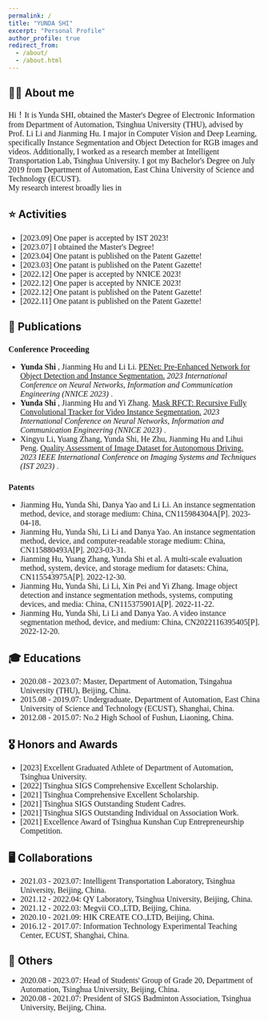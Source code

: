 ```yaml
---
permalink: /
title: "YUNDA SHI"
excerpt: "Personal Profile"
author_profile: true
redirect_from: 
  - /about/
  - /about.html
---
```



**👨‍🎓 About me**
------
<font size=3 face='Optima'> Hi！It is Yunda SHI, obtained the Master's Degree of Electronic Information from Department of Automation, Tsinghua University (THU), advised by Prof. Li Li and Jianming Hu. I major in Computer Vision and Deep Learning, specifically Instance Segmentation and Object Detection for RGB images and videos. Additionally, I worked as a research member at Intelligent Transportation Lab, Tsinghua University. I got my Bachelor's Degree on July 2019 from Department of Automation, East China University of Science and Technology (ECUST). </font> <br>
<font size=3 face='Optima'> My research interest broadly lies in </font>




**⭐️ Activities**
------
* <font size=3 face='Optima'> [2023.09] One paper is accepted by IST 2023! </font>
* <font size=3 face='Optima'> [2023.07] I obtained the Master's Degree! </font>
* <font size=3 face='Optima'> [2023.04] One patant is published on the Patent Gazette! </font>
* <font size=3 face='Optima'> [2023.03] One patant is published on the Patent Gazette! </font>    
* <font size=3 face='Optima'> [2022.12] One paper is accepted by NNICE 2023! </font> 
* <font size=3 face='Optima'> [2022.12] One paper is accepted by NNICE 2023! </font>
* <font size=3 face='Optima'> [2022.12] One patant is published on the Patent Gazette! </font>
* <font size=3 face='Optima'> [2022.11] One patant is published on the Patent Gazette! </font>



**📝 Publications**
------

### <font face='Optima'> Conference Proceeding </font>
* **<font size=3 face='Optima'> Yunda Shi </font>** <font size=3 face='Optima'> , Jianming Hu and Li Li. </font>
[<font size=3 face='Optima'> PENet: Pre-Enhanced Network for Object Detection and Instance Segmentation.</font>](https://ieeexplore.ieee.org/abstract/document/10105781) _<font size=3 face='Optima'> 2023 International Conference on Neural Networks, Information and Communication Engineering (NNICE 2023) </font>_.
* **<font size=3 face='Optima'> Yunda Shi </font>** <font size=3 face='Optima'> , Jianming Hu and Yi Zhang. </font>
[<font size=3 face='Optima'> Mask RFCT: Recursive Fully Convolutional Tracker for Video Instance Segmentation.</font>](https://ieeexplore.ieee.org/abstract/document/10105756) _<font size=3 face='Optima'> 2023 International Conference on Neural Networks, Information and Communication Engineering (NNICE 2023) </font>_.
* <font size=3 face='Optima'> Xingyu Li, Yuang Zhang, Yunda Shi, He Zhu, Jianming Hu and Lihui Peng. </font>
[<font size=3 face='Optima'> Quality Assessment of Image Dataset for Autonomous Driving. </font>](https://ist2023.ieee-ims.org/) _<font size=3 face='Optima'> 2023 IEEE International Conference on Imaging Systems and Techniques (IST 2023) </font>_.


### <font face='Optima'> Patents </font>
* <font size=3 face='Optima'> Jianming Hu, Yunda Shi, Danya Yao and Li Li. An instance segmentation method, device, and storage medium: China, CN115984304A[P]. 2023-04-18. </font>
* <font size=3 face='Optima'> Jianming Hu, Yunda Shi, Li Li and Danya Yao. An instance segmentation method, device, and computer-readable storage medium: China, CN115880493A[P]. 2023-03-31. </font>
* <font size=3 face='Optima'> Jianming Hu, Yuang Zhang, Yunda Shi et al. A multi-scale evaluation method, system, device, and storage medium for datasets: China, CN115543975A[P]. 2022-12-30. </font>
* <font size=3 face='Optima'> Jianming Hu, Yunda Shi, Li Li, Xin Pei and Yi Zhang. Image object detection and instance segmentation methods, systems, computing devices, and media: China, CN115375901A[P]. 2022-11-22. </font>
* <font size=3 face='Optima'> Jianming Hu, Yunda Shi, Li Li and Danya Yao. A video instance segmentation method, device, and medium: China, CN2022116395405[P]. 2022-12-20. </font>



**🎓 Educations**
------
* <font size=3 face='Optima'> 2020.08 - 2023.07: Master, Department of Automation, Tsingahua University (THU), Beijing, China. </font>
* <font size=3 face='Optima'> 2015.08 - 2019.07: Undergraduate, Department of Automation, East China University of Science and Technology (ECUST), Shanghai, China. </font>
* <font size=3 face='Optima'> 2012.08 - 2015.07: No.2 High School of Fushun, Liaoning, China. </font>



**🎖️ Honors and Awards**
------
* <font size=3 face='Optima'> [2023] Excellent Graduated Athlete of Department of Automation, Tsinghua University. </font>
* <font size=3 face='Optima'> [2022] Tsinghua SIGS Comprehensive Excellent Scholarship. </font>
* <font size=3 face='Optima'> [2021] Tsinghua Comprehensive Excellent Scholarship. </font>
* <font size=3 face='Optima'> [2021] Tsinghua SIGS Outstanding Student Cadres. </font>
* <font size=3 face='Optima'> [2021] Tsinghua SIGS Outstanding Individual on Association Work. </font>
* <font size=3 face='Optima'> [2021] Excellence Award of Tsinghua Kunshan Cup Entrepreneurship Competition.  </font>



**🖥️ Collaborations**
------
* <font size=3 face='Optima'> 2021.03 - 2023.07: Intelligent Transportation Laboratory, Tsinghua University, Beijing, China.  </font>
* <font size=3 face='Optima'> 2021.12 - 2022.04: QY Laboratory, Tsinghua University, Beijing, China.  </font>
* <font size=3 face='Optima'> 2021.12 - 2022.03: Megvii CO.,LTD, Beijing, China.  </font>
* <font size=3 face='Optima'> 2020.10 - 2021.09: HIK CREATE CO.,LTD, Beijing, China.  </font>
* <font size=3 face='Optima'> 2016.12 - 2017.07: Information Technology Experimental Teaching Center, ECUST, Shanghai, China.  </font>



**🔋 Others**
------
* <font size=3 face='Optima'> 2020.08 - 2023.07: Head of Students' Group of Grade 20, Department of Automation, Tsinghua University, Beijing, China.  </font>
* <font size=3 face='Optima'> 2020.08 - 2021.07: President of SIGS Badminton Association, Tsinghua University, Beijing, China.  </font>












